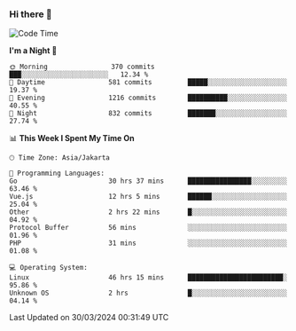 ### Hi there 👋

<!--
**rmsubekti/rmsubekti** is a ✨ _special_ ✨ repository because its `README.md` (this file) appears on your GitHub profile.

Here are some ideas to get you started:

- 🔭 I’m currently working on ...
- 🌱 I’m currently learning ...
- 👯 I’m looking to collaborate on ...
- 🤔 I’m looking for help with ...
- 💬 Ask me about ...
- 📫 How to reach me: ...
- 😄 Pronouns: ...
- ⚡ Fun fact: ...
-->

<!--START_SECTION:waka-->
![Code Time](http://img.shields.io/badge/Code%20Time-2%2C847%20hrs%204%20mins-blue)

**I'm a Night 🦉** 

```text
🌞 Morning                370 commits         ███░░░░░░░░░░░░░░░░░░░░░░   12.34 % 
🌆 Daytime                581 commits         █████░░░░░░░░░░░░░░░░░░░░   19.37 % 
🌃 Evening                1216 commits        ██████████░░░░░░░░░░░░░░░   40.55 % 
🌙 Night                  832 commits         ███████░░░░░░░░░░░░░░░░░░   27.74 % 
```


📊 **This Week I Spent My Time On** 

```text
🕑︎ Time Zone: Asia/Jakarta

💬 Programming Languages: 
Go                       30 hrs 37 mins      ████████████████░░░░░░░░░   63.46 % 
Vue.js                   12 hrs 5 mins       ██████░░░░░░░░░░░░░░░░░░░   25.04 % 
Other                    2 hrs 22 mins       █░░░░░░░░░░░░░░░░░░░░░░░░   04.92 % 
Protocol Buffer          56 mins             ░░░░░░░░░░░░░░░░░░░░░░░░░   01.96 % 
PHP                      31 mins             ░░░░░░░░░░░░░░░░░░░░░░░░░   01.08 % 

💻 Operating System: 
Linux                    46 hrs 15 mins      ████████████████████████░   95.86 % 
Unknown OS               2 hrs               █░░░░░░░░░░░░░░░░░░░░░░░░   04.14 % 
```


 Last Updated on 30/03/2024 00:31:49 UTC
<!--END_SECTION:waka-->
